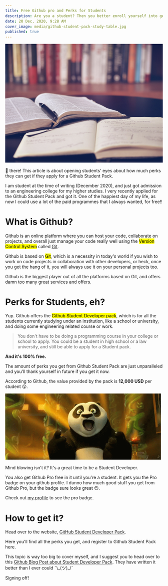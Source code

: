 ```yaml
---
title: Free Github pro and Perks for Students
description: Are you a student? Then you better enroll yourself into getting the Github Student Developer Pack. So many great perks. Find out more about it.
date: 20 Dec, 2020, 9:28 AM
cover_image: media/github-student-pack-study-table.jpg
published: true
---
```


![Study Table](../../static/media/github-student-pack-study-table.jpg)

👋 there! This article is about opening students' eyes about how much perks they can get if they apply for a Github Student Pack.

I am student at the time of writing (December 2020), and just got admission to an engineering college for my higher studies. I very recently applied for the Github Student Pack and got it. One of the happiest day of my life, as now I could use a lot of the paid programmes that I always wanted, for free!!

# What is Github?

Github is an online platform where you can host your code, collaborate on projects, and overall just manage your code really well using the <mark>Version Control System</mark> called [Git](https://git-scm.com/).

Github is based on <mark>Git</mark>, which is a necessity in today's world if you wish to work on code projects in collaboration with other developers, or heck, once you get the hang of it, you will always use it on your personal projects too.

Github is the biggest player out of all the platforms based on Git, and offers damn too many great services and offers.

# Perks for Students, eh?

Yup. Github offers the <mark>Github Student Developer pack</mark>, which is for all the students currently studying under an institution, like a school or university, and doing some engineering related course or work.

> You don't have to be doing a programming course in your college or school to apply. You could be a student in high school or a law university, and still be able to apply for a Student pack.

**And it's 100% free.**

The amount of perks you get from Github Student Pack are just unparalleled and you'll thank yourself in future if you get it now.

According to Github, the value provided by the pack is **12,000 USD** per student 😮.

![Awestruck](../../static/media/free-github-student-po-awestruck.gif)

Mind blowing isn't it? It's a great time to be a Student Developer.

You also get Github Pro free in it until you're a student. It gets you the Pro badge on your github profile. I dunno how much good stuff you get from Github Pro, but the badge sure looks great 😉.

Check out [my profile](https://github.com/PuruVJ) to see the pro badge.

# How to get it?

Head over to the website, [GitHub Student Developer Pack](https://education.github.com/pack).

Here you'll find all the perks you get, and register to Github Student Pack here.

This topic is way too big to cover myself, and I suggest you to head over to this [Github Blog Post about Student Developer Pack](https://github.blog/2019-07-30-how-to-get-the-github-student-developer-pack-without-a-student-id/). They have written it better than I ever could ¯\\\_(ツ)\_/¯

Signing off!
